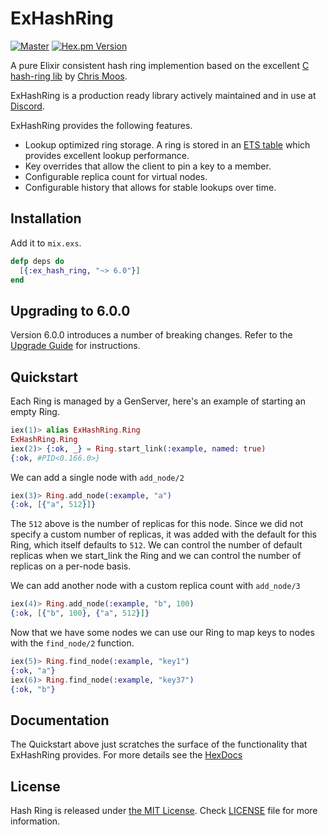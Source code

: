 # ExHashRing

[![Master](https://travis-ci.org/discordapp/ex_hash_ring.svg?branch=master)](https://travis-ci.org/discordapp/ex_hash_ring)
[![Hex.pm Version](http://img.shields.io/hexpm/v/ex_hash_ring.svg?style=flat)](https://hex.pm/packages/ex_hash_ring)

A pure Elixir consistent hash ring implemention based on the excellent [C hash-ring lib](https://github.com/chrismoos/hash-ring) by [Chris Moos](https://github.com/chrismoos).

ExHashRing is a production ready library actively maintained and in use at [Discord](https://discord.com).

ExHashRing provides the following features.

- Lookup optimized ring storage. A ring is stored in an [ETS table](https://erlang.org/doc/man/ets.html) which provides excellent lookup performance.
- Key overrides that allow the client to pin a key to a member.
- Configurable replica count for virtual nodes.
- Configurable history that allows for stable lookups over time.

## Installation

Add it to `mix.exs`.

```elixir
defp deps do
  [{:ex_hash_ring, "~> 6.0"}]
end
```

## Upgrading to 6.0.0

Version 6.0.0 introduces a number of breaking changes.  Refer to the [Upgrade Guide](/pages/upgrade.md) for instructions.

## Quickstart

Each Ring is managed by a GenServer, here's an example of starting an empty Ring.

```elixir
iex(1)> alias ExHashRing.Ring
ExHashRing.Ring
iex(2)> {:ok, _} = Ring.start_link(:example, named: true)
{:ok, #PID<0.166.0>}
```

We can add a single node with `add_node/2`

```elixir
iex(3)> Ring.add_node(:example, "a")
{:ok, [{"a", 512}]}
```

The `512` above is the number of replicas for this node.  Since we did not specify a custom number of replicas, it was added with the default for this Ring, which itself defaults to `512`.  We can control the number of default replicas when we start_link the Ring and we can control the number of replicas on a per-node basis.

We can add another node with a custom replica count with `add_node/3`

```elixir
iex(4)> Ring.add_node(:example, "b", 100)
{:ok, [{"b", 100}, {"a", 512}]}
```

Now that we have some nodes we can use our Ring to map keys to nodes with the `find_node/2` function.

```elixir
iex(5)> Ring.find_node(:example, "key1")
{:ok, "a"}
iex(6)> Ring.find_node(:example, "key37")
{:ok, "b"}
```

## Documentation

The Quickstart above just scratches the surface of the functionality that ExHashRing provides.  For more details see the [HexDocs](https://hexdocs.pm/ex_hash_ring)

## License

Hash Ring is released under [the MIT License](LICENSE). Check [LICENSE](LICENSE) file for more information.
